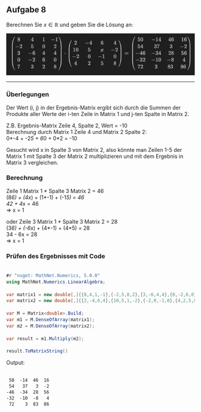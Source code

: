 ## Aufgabe 8

Berechnen Sie $x \in \mathbb{R}$ und geben Sie die Lösung an:

![](images/8Matrix.png)

---

### Überlegungen

Der Wert (i, j) in der Ergebnis-Matrix ergibt sich durch die Summen der Produkte aller Werte der i-ten Zeile in Matrix 1 und j-ten Spalte in Matrix 2.

Z.B. Ergebnis-Matrix Zeile 4, Spalte 2, Wert = -10\
Berechnung durch Matrix 1 Zeile 4 und Matrix 2 Spalte 2:\
0*-4 + -2*5 + 6*0 + 0*2 = -10

Gesucht wird x in Spalte 3 von Matrix 2, also könnte man Zeilen 1-5 der Matrix 1 mit Spalte 3 der Matrix 2 multiplizieren und mit dem Ergebnis in Matrix 3 vergleichen.

### Berechnung

Zeile 1 Matrix 1 * Spalte 3 Matrix 2 = 46\
(8*6) + (4*x) + (1*-1) + (-1*5) = 46\
42 + 4*x = 46\
$\Rightarrow$ x = 1

oder 
Zeile 3 Matrix 1 * Spalte 3 Matrix 2 = 28\
(3*6) + (-6*x) + (4*-1) + (4*5) = 28\
34 - 6x = 28\
$\Rightarrow$ x = 1

### Prüfen des Ergebnisses mit Code

```csharp

#r "nuget: MathNet.Numerics, 5.0.0"
using MathNet.Numerics.LinearAlgebra;

var matrix1 = new double[,]{{8,4,1,-1},{-2,5,0,2},{3,-6,4,4},{0,-2,6,0},{7,3,2,8}};
var matrix2 = new double[,]{{2,-4,6,4},{10,5,1,-2},{-2,0,-1,0},{4,2,5,8}};

var M = Matrix<double>.Build;
var m1 = M.DenseOfArray(matrix1);
var m2 = M.DenseOfArray(matrix2);

var result = m1.Multiply(m2);

result.ToMatrixString()

```


Output:

```

 50  -14  46  16
 54   37   3  -2
-46  -34  28  56
-32  -10  -8   4
 72    3  83  86

```

